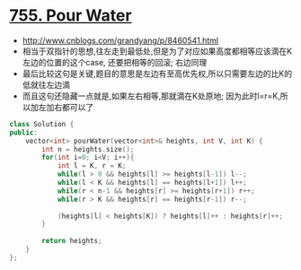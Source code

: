 # [755. Pour Water](https://leetcode.com/problems/pour-water/)
* http://www.cnblogs.com/grandyang/p/8460541.html
* 相当于双指针的思想,往左走到最低处,但是为了对应如果高度都相等应该滴在K左边的位置的这个case, 还要把相等的回滚; 右边同理
*  最后比较这句是关键,题目的意思是左边有至高优先权,所以只需要左边的比K的低就往左边滴
* 而且这句还隐藏一点就是,如果左右相等,那就滴在K处原地; 因为此时l=r=K,所以加左加右都可以了

```c++
class Solution {
public:
    vector<int> pourWater(vector<int>& heights, int V, int K) {
        int n = heights.size();
        for(int i=0; i<V; i++){
            int l = K, r = K;
            while(l > 0 && heights[l] >= heights[l-1]) l--;
            while(l < K && heights[l] == heights[l+1]) l++;
            while(r < n-1 && heights[r] >= heights[r+1]) r++;
            while(r > K && heights[r] == heights[r-1]) r--;
            
            (heights[l] < heights[K]) ? heights[l]++ : heights[r]++; 
        }
        
        return heights;
    }
};
```
